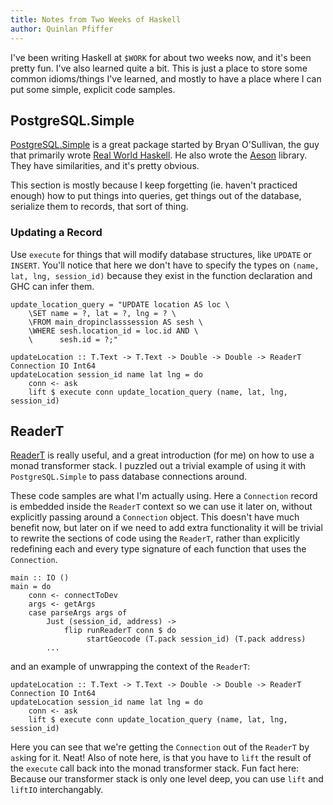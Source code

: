 ```yaml
---
title: Notes from Two Weeks of Haskell
author: Quinlan Pfiffer
---
```


I've been writing Haskell at `$WORK` for about two weeks now, and it's been
pretty fun. I've also learned quite a bit. This is just a place to store some
common idioms/things I've learned, and mostly to have a place where I can put
some simple, explicit code samples.

## PostgreSQL.Simple

[PostgreSQL.Simple](https://hackage.haskell.org/package/postgresql-simple) is a great package started by Bryan O'Sullivan,
the guy that primarily wrote [Real World Haskell](http://book.realworldhaskell.org/read/). He also wrote the [Aeson](http://hackage.haskell.org/package/aeson)
library. They have similarities, and it's pretty obvious.

This section is mostly because I keep forgetting (ie. haven't practiced enough)
how to put things into queries, get things out of the database, serialize them
to records, that sort of thing.

### Updating a Record

Use `execute` for things that will modify database structures, like `UPDATE` or
`INSERT`. You'll notice that here we don't have to specify the types on `(name,
lat, lng, session_id)` because they exist in the function declaration and GHC
can infer them.

```
update_location_query = "UPDATE location AS loc \
    \SET name = ?, lat = ?, lng = ? \
    \FROM main_dropinclasssession AS sesh \
    \WHERE sesh.location_id = loc.id AND \
    \      sesh.id = ?;"

updateLocation :: T.Text -> T.Text -> Double -> Double -> ReaderT Connection IO Int64
updateLocation session_id name lat lng = do
    conn <- ask
    lift $ execute conn update_location_query (name, lat, lng, session_id)
```

## ReaderT

[ReaderT](https://hackage.haskell.org/package/transformers-0.5.5.0/docs/Control-Monad-Trans-Reader.html#t:ReaderT) is
really useful, and a great introduction (for me) on how to use a monad
transformer stack. I puzzled out a trivial example of using it with
`PostgreSQL.Simple` to pass database connections around.

These code samples are what I'm actually using. Here a `Connection` record is
embedded inside the `ReaderT` context so we can use it later on, without
explicitly passing around a `Connection` object. This doesn't have much benefit
now, but later on if we need to add extra functionality it will be trivial to
rewrite the sections of code using the `ReaderT`, rather than explicitly
redefining each and every type signature of each function that uses the
`Connection`.

```
main :: IO ()
main = do
    conn <- connectToDev
    args <- getArgs
    case parseArgs args of
        Just (session_id, address) ->
            flip runReaderT conn $ do
                 startGeocode (T.pack session_id) (T.pack address)
        ...
```

and an example of unwrapping the context of the `ReaderT`:

```
updateLocation :: T.Text -> T.Text -> Double -> Double -> ReaderT Connection IO Int64
updateLocation session_id name lat lng = do
    conn <- ask
    lift $ execute conn update_location_query (name, lat, lng, session_id)
```

Here you can see that we're getting the `Connection` out of the `ReaderT` by
`ask`ing for it. Neat! Also of note here, is that you have to `lift` the result
of the `execute` call back into the monad transformer stack. Fun fact here:
Because our transformer stack is only one level deep, you can use `lift` and
`liftIO` interchangably.
